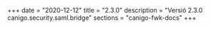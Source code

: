 +++
date        = "2020-12-12"
title       = "2.3.0"
description = "Versió 2.3.0 canigo.security.saml.bridge"
sections    = "canigo-fwk-docs"
+++